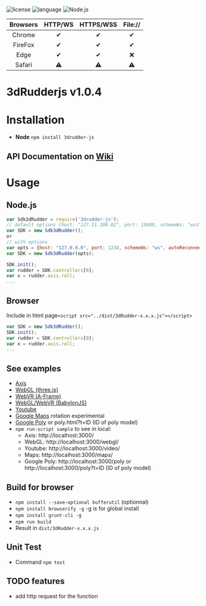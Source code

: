 ![license](https://img.shields.io/github/license/mashape/apistatus.svg)
![language](https://img.shields.io/badge/Language-javascript-green.svg) 
![Node.js](https://img.shields.io/badge/Node.js-v8.9.1-green.svg)

|      Browsers     | HTTP/WS  | HTTPS/WSS  | File://  |
|:--------------:|:--------:|:--------:|:--------:|
|   Chrome   |    ✔     |    ✔     |    ✔     |
|   FireFox  |    ✔     |    ✔    |    ✔     |
|   Edge   |    ✔     |    ✔    |    :x:     |
|   Safari   |    :warning:     |    :warning:     |    :warning:     |

# 3dRudderjs v1.0.4

# Installation
* **Node** ```npm install 3drudder-js```

## API Documentation on [Wiki](https://github.com/3DRudder/3dRudder-js/wiki/API-doc)

# Usage
## Node.js
```javascript
var Sdk3dRudder = require('3drudder-js');
// default options {host: "127.51.100.82", port: 15698, schemeWs: "wss", autoReconnect: false, autoReconnectInterval: 5000 /*ms*/};
var SDK = new Sdk3dRudder(); 
or
// with options
var opts = {host: "127.0.0.0", port: 1234, schemeWs: "ws", autoReconnect: true, autoReconnectInterval: 1000 /*1 sec*/};
var SDK = new Sdk3dRudder(opts);

SDK.init();
var rudder = SDK.controllers[0];
var x = rudder.axis.roll;
...
```

## Browser
Include in html page```<script src="../dist/3dRudder-x.x.x.js"></script>```
```javascript
var SDK = new Sdk3dRudder();
SDK.init();
var rudder = SDK.controllers[0];
var x = rudder.axis.roll;
...
```

## See examples  
* [Axis](/examples/axis.html)  
* [WebGL (three.js)](/examples/webgl.html)
* [WebVR (A-Frame)](https://3drudder.github.io/aframe-3dRudder/)
* [WebGL/WebVR (BabylonJS)](https://3drudder.github.io/babylonjs-3dRudder/)
* [Youtube](/examples/video.html)
* [Google Maps](/examples/maps.html) rotation experimental
* [Google Poly](/examples/poly.html) or poly.html?t=ID (ID of poly model)
* ```npm run-script sample``` to see in local:
  * Axis: http://localhost:3000/
  * WebGL: http://localhost:3000/webgl/
  * Youtube: http://localhost:3000/video/
  * Maps: http://localhost:3000/maps/ 
  * Google Poly: http://localhost:3000/poly or http://localhost:3000/poly?t=ID (ID of poly model)

## Build for browser
* ```npm install --save-optional bufferutil``` (optionnal)
* ```npm install browserify -g``` -g is for global install
* ```npm install grunt-cli -g```
* ```npm run build```
* Result in ```dist/3dRudder-x.x.x.js```

## Unit Test
* Command ```npm test```

## TODO features
* add http request for the function
